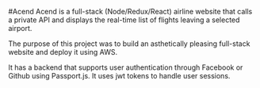 #Acend
Acend is a full-stack (Node/Redux/React) airline website that calls a private API and displays the real-time list of flights leaving a selected airport.

The purpose of this project was to build an asthetically pleasing full-stack website and deploy it using AWS.


It has a backend that supports user authentication through Facebook or Github using Passport.js. It uses jwt tokens to handle user sessions.


